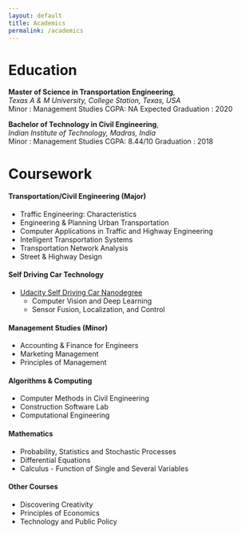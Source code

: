 ```yaml
---
layout: default
title: Academics
permalink: /academics
---
```


# Education
**Master of Science in Transportation Engineering**,     
*Texas A & M University, College Station, Texas, USA*  
Minor : Management Studies
CGPA: NA
Expected Graduation : 2020

**Bachelor of Technology in Civil Engineering**,     
*Indian Institute of Technology, Madras, India*  
Minor : Management Studies
CGPA: 8.44/10
Graduation : 2018

# Coursework


#### Transportation/Civil Engineering (Major)

- Traffic Engineering: Characteristics
- Engineering & Planning Urban Transportation
- Computer Applications in Traffic and Highway Engineering
- Intelligent Transportation Systems
- Transportation Network Analysis
- Street & Highway Design


#### Self Driving Car Technology

- [Udacity Self Driving Car Nanodegree](https://www.udacity.com/course/self-driving-car-engineer-nanodegree--nd013)
  - Computer Vision and Deep Learning
  - Sensor Fusion, Localization, and Control

#### Management Studies (Minor)

  - Accounting & Finance for Engineers
  - Marketing Management
  - Principles of Management

#### Algorithms & Computing

- Computer Methods in Civil Engineering
- Construction Software Lab
- Computational Engineering

#### Mathematics

- Probability, Statistics and Stochastic Processes
- Differential Equations
- Calculus - Function of Single and Several Variables

#### Other Courses
- Discovering Creativity
- Principles of Economics
- Technology and Public Policy
